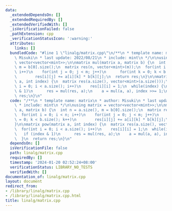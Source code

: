 ```yaml
---
data:
  _extendedDependsOn: []
  _extendedRequiredBy: []
  _extendedVerifiedWith: []
  _isVerificationFailed: false
  _pathExtension: cpp
  _verificationStatusIcon: ':warning:'
  attributes:
    links: []
  bundledCode: "#line 1 \"linalg/matrix.cpp\"\n/**\n * template name: matrix\n * author:\
    \ Misuki\n * last update: 2022/08/21\n * include: mint\n */\n\nusing matrix =\
    \ vector<vector<mint>>;\n\nmatrix mul(matrix a, matrix b) {\n  int n = a.size(),\
    \ m = b[0].size();\n  matrix res(n, vector<mint>(m));\n  for(int i = 0; i < n;\
    \ i++)\n    for(int j = 0; j < m; j++)\n      for(int k = 0; k < b.size(); k++)\n\
    \        res[i][j] += a[i][k] * b[k][j];\n  return res;\n}\n\nmatrix pow(matrix\
    \ a, int index) {\n  matrix res(a.size(), vector<mint>(a.size()));\n  for(int\
    \ i = 0; i < a.size(); i++)\n    res[i][i] = 1;\n  while(index) {\n    if (index\
    \ & 1)\n      res = mul(res, a);\n    a = mul(a, a), index >>= 1;\n  }\n  return\
    \ res;\n}\n"
  code: "/**\n * template name: matrix\n * author: Misuki\n * last update: 2022/08/21\n\
    \ * include: mint\n */\n\nusing matrix = vector<vector<mint>>;\n\nmatrix mul(matrix\
    \ a, matrix b) {\n  int n = a.size(), m = b[0].size();\n  matrix res(n, vector<mint>(m));\n\
    \  for(int i = 0; i < n; i++)\n    for(int j = 0; j < m; j++)\n      for(int k\
    \ = 0; k < b.size(); k++)\n        res[i][j] += a[i][k] * b[k][j];\n  return res;\n\
    }\n\nmatrix pow(matrix a, int index) {\n  matrix res(a.size(), vector<mint>(a.size()));\n\
    \  for(int i = 0; i < a.size(); i++)\n    res[i][i] = 1;\n  while(index) {\n \
    \   if (index & 1)\n      res = mul(res, a);\n    a = mul(a, a), index >>= 1;\n\
    \  }\n  return res;\n}\n"
  dependsOn: []
  isVerificationFile: false
  path: linalg/matrix.cpp
  requiredBy: []
  timestamp: '2024-01-20 02:52:24+08:00'
  verificationStatus: LIBRARY_NO_TESTS
  verifiedWith: []
documentation_of: linalg/matrix.cpp
layout: document
redirect_from:
- /library/linalg/matrix.cpp
- /library/linalg/matrix.cpp.html
title: linalg/matrix.cpp
---
```

